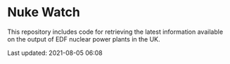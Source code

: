 # Nuke Watch

This repository includes code for retrieving the latest information available on the output of EDF nuclear power plants in the UK.

Last updated: 2021-08-05 06:08